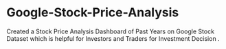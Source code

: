 # Google-Stock-Price-Analysis
 Created a Stock Price Analysis Dashboard of Past Years on Google Stock Dataset which is helpful for Investors and Traders  for Investment Decision .
